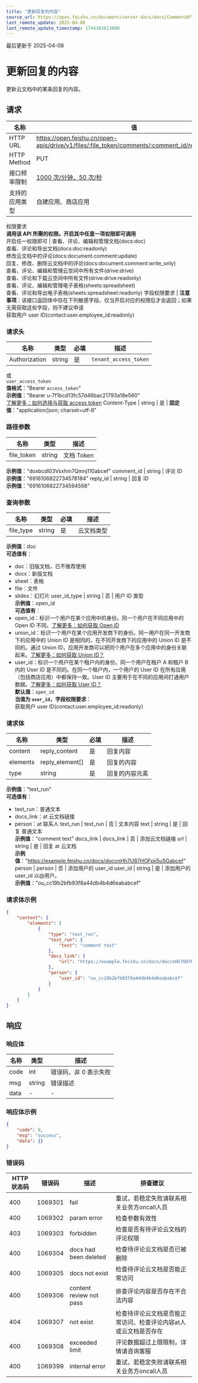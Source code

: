```yaml
---
title: "更新回复的内容"
source_url: https://open.feishu.cn/document/server-docs/docs/CommentAPI/update
last_remote_update: 2025-04-08
last_remote_update_timestamp: 1744103613000
---
```

最后更新于 2025-04-08

# 更新回复的内容

更新云文档中的某条回复的内容。

## 请求
名称 | 值
---|---
HTTP URL | https://open.feishu.cn/open-apis/drive/v1/files/:file_token/comments/:comment_id/replies/:reply_id
HTTP Method | PUT
接口频率限制 | [1000 次/分钟、50 次/秒](https://open.feishu.cn/document/ukTMukTMukTM/uUzN04SN3QjL1cDN)
支持的应用类型 | 自建应用、商店应用
权限要求  
            **调用该 API 所需的权限。开启其中任意一项权限即可调用**  
            开启任一权限即可 | 查看、评论、编辑和管理文档(docs:doc)  
            查看、评论和导出文档(docs:doc:readonly)  
            修改云文档中的评论(docs:document.comment:update)  
            回复、修改、删除云文档中的评论(docs:document.comment:write_only)  
            查看、评论、编辑和管理云空间中所有文件(drive:drive)  
            查看、评论和下载云空间中所有文件(drive:drive:readonly)  
            查看、评论、编辑和管理电子表格(sheets:spreadsheet)  
            查看、评论和导出电子表格(sheets:spreadsheet:readonly)
字段权限要求 | **注意事项**：该接口返回体中存在下列敏感字段，仅当开启对应的权限后才会返回；如果无需获取这些字段，则不建议申请  
        获取用户 user ID(contact:user.employee_id:readonly)

### 请求头

名称 | 类型 | 必填 | 描述
--- | --- | --- | ---
Authorization | string | 是 | `tenant_access_token`  
或  
`user_access_token`  
**值格式**："Bearer `access_token`"  
**示例值**："Bearer u-7f1bcd13fc57d46bac21793a18e560"  
[了解更多：如何选择与获取 access token](https://open.feishu.cn/document/uAjLw4CM/ugTN1YjL4UTN24CO1UjN/trouble-shooting/how-to-choose-which-type-of-token-to-use)
Content-Type | string | 是 | **固定值**："application/json; charset=utf-8"

### 路径参数

名称 | 类型 | 描述
--- | --- | ---
file_token | string | 文档 Token  
**示例值**："doxbcdl03Vsxhm7Qmnj110abcef"
comment_id | string | 评论 ID  
**示例值**："6916106822734578184"
reply_id | string | 回复 ID  
**示例值**："6916106822734594568"

### 查询参数

名称 | 类型 | 必填 | 描述
--- | --- | --- | ---
file_type | string | 是 | 云文档类型  
**示例值**：doc  
**可选值有**：  
- doc：旧版文档，已不推荐使用  
- docx：新版文档  
- sheet：表格  
- file：文件  
- slides：幻灯片
user_id_type | string | 否 | 用户 ID 类型  
**示例值**：open_id  
**可选值有**：  
- open_id：标识一个用户在某个应用中的身份。同一个用户在不同应用中的 Open ID 不同。[了解更多：如何获取 Open ID](https://open.feishu.cn/document/uAjLw4CM/ugTN1YjL4UTN24CO1UjN/trouble-shooting/how-to-obtain-openid)  
- union_id：标识一个用户在某个应用开发商下的身份。同一用户在同一开发商下的应用中的 Union ID 是相同的，在不同开发商下的应用中的 Union ID 是不同的。通过 Union ID，应用开发商可以把同个用户在多个应用中的身份关联起来。[了解更多：如何获取 Union ID？](https://open.feishu.cn/document/uAjLw4CM/ugTN1YjL4UTN24CO1UjN/trouble-shooting/how-to-obtain-union-id)  
- user_id：标识一个用户在某个租户内的身份。同一个用户在租户 A 和租户 B 内的 User ID 是不同的。在同一个租户内，一个用户的 User ID 在所有应用（包括商店应用）中都保持一致。User ID 主要用于在不同的应用间打通用户数据。[了解更多：如何获取 User ID？](https://open.feishu.cn/document/uAjLw4CM/ugTN1YjL4UTN24CO1UjN/trouble-shooting/how-to-obtain-user-id)  
**默认值**：`open_id`  
**当值为 `user_id`，字段权限要求**：  
获取用户 user ID(contact:user.employee_id:readonly)

### 请求体

名称 | 类型 | 必填 | 描述
--- | --- | --- | ---
content | reply_content | 是 | 回复内容
elements | reply_element\[\] | 是 | 回复的内容
type | string | 是 | 回复的内容元素  
**示例值**："text_run"  
**可选值有**：  
- text_run：普通文本  
- docs_link：at 云文档链接  
- person：at 联系人
text_run | text_run | 否 | 文本内容
text | string | 是 | 回复 普通文本  
**示例值**："comment text"
docs_link | docs_link | 否 | 添加云文档链接
url | string | 是 | 回复 at 云文档  
**示例值**："https://example.feishu.cn/docs/doccnHh7U87HOFpii5u5Gabcef"
person | person | 否 | 添加用户的 user_id
user_id | string | 是 | 添加用户的 user_id 以@用户。  
**示例值**："ou_cc19b2bfb93f8a44db4b4d6eababcef"

### 请求体示例
```json
{
    "content": {
        "elements": [
            {
                "type": "text_run",
                "text_run": {
                    "text": "comment text"
                },
                "docs_link": {
                    "url": "https://example.feishu.cn/docs/doccnHh7U87HOFpii5u5Gabcef"
                },
                "person": {
                    "user_id": "ou_cc19b2bfb93f8a44db4b4d6eababcef"
                }
            }
        ]
    }
}
```

## 响应

### 响应体

名称 | 类型 | 描述
--- | --- | ---
code | int | 错误码，非 0 表示失败
msg | string | 错误描述
data | \- | \-

### 响应体示例
```json
{
    "code": 0,
    "msg": "success",
    "data": {}
}
```

### 错误码

HTTP状态码 | 错误码 | 描述 | 排查建议
--- | --- | --- | ---
400 | 1069301 | fail | 重试，若稳定失败请联系相关业务方oncall人员
400 | 1069302 | param error | 检查参数有效性
403 | 1069303 | forbidden | 检查是否有待评论云文档的评论权限
400 | 1069304 | docs had been deleted | 检查待评论云文档是否已被删除
400 | 1069305 | docs not exist | 检查待评论云文档是否能正常访问
400 | 1069306 | content review not pass | 排查评论内容是否存在不合法内容
404 | 1069307 | not exist | 检查待评论云文档是否能正常访问、检查评论内容at人或云文档是否存在
400 | 1069308 | exceeded limit | 评论数据超过上限限制，详情请咨询客服
400 | 1069399 | internal error | 重试，若稳定失败请联系相关业务方oncall人员
